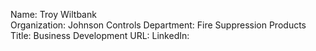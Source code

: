 Name: Troy Wiltbank  
Organization: Johnson Controls
Department: Fire Suppression Products
Title: Business Development
URL:
LinkedIn: